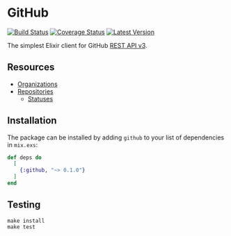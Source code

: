 # GitHub

[![Build Status](https://img.shields.io/travis/WorkflowCI/github.svg)](https://travis-ci.org/WorkflowCI/github)
[![Coverage Status](https://coveralls.io/repos/github/WorkflowCI/github/badge.svg)](https://coveralls.io/github/WorkflowCI/github)
[![Latest Version](https://img.shields.io/hexpm/v/github.svg)](https://hex.pm/packages/github)

The simplest Elixir client for GitHub [REST API v3](https://developer.github.com/v3/).

## Resources

* [Organizations](https://developer.github.com/v3/orgs/)
* [Repositories](https://developer.github.com/v3/repos/)
  * [Statuses](https://developer.github.com/v3/repos/statuses/)

## Installation

The package can be installed by adding `github` to your list of dependencies in `mix.exs`:

```elixir
def deps do
  [
    {:github, "~> 0.1.0"}
  ]
end
```

## Testing

```
make install
make test
```
